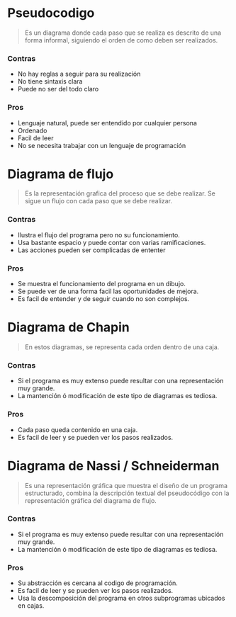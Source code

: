 # Pseudocodigo

>Es un diagrama donde cada paso que se realiza es descrito de una forma informal, siguiendo el orden de como deben ser realizados.

### Contras

 - No hay reglas a seguir para su realización
 - No tiene sintaxis clara
 - Puede no ser del todo claro

### Pros

  - Lenguaje natural, puede ser entendido por cualquier persona
  - Ordenado
  - Facil de leer
  - No se necesita trabajar con un lenguaje de programación

# Diagrama de flujo

>Es la representación grafica del proceso que se debe realizar. Se sigue un flujo con cada paso que se debe realizar.

### Contras

 - Ilustra el flujo del programa pero no su funcionamiento.
 - Usa bastante espacio y puede contar con varias ramificaciones.
 - Las acciones pueden ser complicadas de ententer

### Pros

  - Se muestra el funcionamiento del programa en un dibujo.
  - Se puede ver de una forma facil las oportunidades de mejora.
  - Es facil de entender y de seguir cuando no son complejos.
 
# Diagrama de Chapin

>En estos diagramas, se representa cada orden dentro de una caja.

### Contras

 - Si el programa es muy extenso puede resultar con una representación muy grande.
 - La mantención ó modificación de este tipo de diagramas es tediosa.

### Pros

  - Cada paso queda contenido en una caja.
  - Es facil de leer y se pueden ver los pasos realizados.

# Diagrama de Nassi / Schneiderman

>Es una representación gráfica que muestra el diseño de un programa estructurado, combina la descripción textual del pseudocódigo con la representación gráfica del diagrama de flujo.

### Contras

 - Si el programa es muy extenso puede resultar con una representación muy grande.
 - La mantención ó modificación de este tipo de diagramas es tediosa.

### Pros

  - Su abstracción es cercana al codigo de programación.
  - Es facil de leer y se pueden ver los pasos realizados.
  - Usa la descomposición del programa en otros subprogramas ubicados en cajas.
